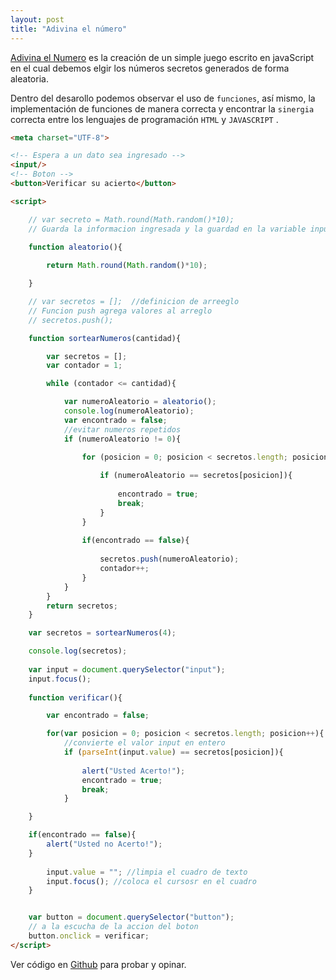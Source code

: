 ```yaml
---
layout: post
title: "Adivina el número"
---
```



[Adivina el Numero][Github-f3rnandom] es la creación de un simple juego escrito en javaScript
en el cual debemos elgir los números secretos generados de forma aleatoria.

Dentro del desarollo podemos observar el uso de  `funciones`, así mismo, la implementación de funciones de manera correcta y encontrar la `sinergia` correcta entre los lenguajes de programación  `HTML` y `JAVASCRIPT` .


```html
<meta charset="UTF-8">

<!-- Espera a un dato sea ingresado -->
<input/>
<!-- Boton -->
<button>Verificar su acierto</button>

<script>

    // var secreto = Math.round(Math.random()*10);
    // Guarda la informacion ingresada y la guardad en la variable input
    
    function aleatorio(){

        return Math.round(Math.random()*10);

    }

    // var secretos = [];  //definicion de arreeglo
    // Funcion push agrega valores al arreglo
    // secretos.push();    

    function sortearNumeros(cantidad){

        var secretos = [];
        var contador = 1;

        while (contador <= cantidad){

            var numeroAleatorio = aleatorio();
            console.log(numeroAleatorio);
            var encontrado = false;
            //evitar numeros repetidos
            if (numeroAleatorio != 0){

                for (posicion = 0; posicion < secretos.length; posicion++) {
                    
                    if (numeroAleatorio == secretos[posicion]){
                        
                        encontrado = true;
                        break;
                    }
                }
                
                if(encontrado == false){
                    
                    secretos.push(numeroAleatorio);
                    contador++;
                }
            }
        }
        return secretos;
    }

    var secretos = sortearNumeros(4);

    console.log(secretos);
        
    var input = document.querySelector("input");
    input.focus();
    
    function verificar(){

        var encontrado = false;

        for(var posicion = 0; posicion < secretos.length; posicion++){
            //convierte el valor input en entero
            if (parseInt(input.value) == secretos[posicion]){
                
                alert("Usted Acerto!");
                encontrado = true;
                break;
            }

    }

    if(encontrado == false){
        alert("Usted no Acerto!");
    }
        
        input.value = ""; //limpia el cuadro de texto
        input.focus(); //coloca el cursosr en el cuadro
    }


    var button = document.querySelector("button");
    // a la escucha de la accion del boton
    button.onclick = verificar;
</script>
```

Ver código en [Github][Github-f3rnandom] para probar y opinar.

[Github-f3rnandom]: https://github.com/F3rnandom
